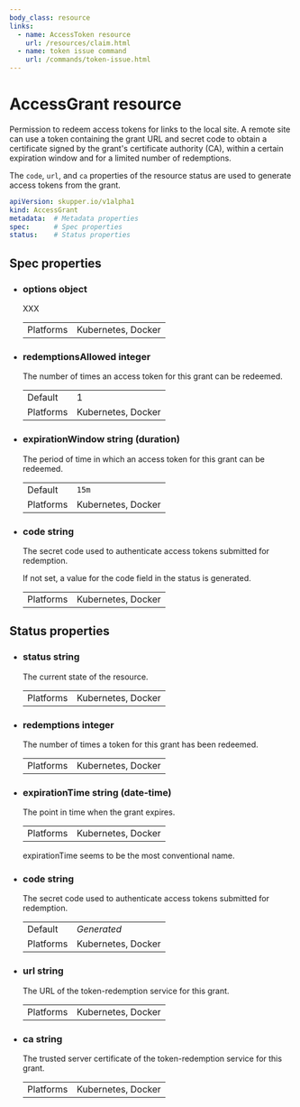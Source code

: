 ```yaml
---
body_class: resource
links:
  - name: AccessToken resource
    url: /resources/claim.html
  - name: token issue command
    url: /commands/token-issue.html
---
```


# AccessGrant resource

<section>

Permission to redeem access tokens for links to the local
site.  A remote site can use a token containing the grant
URL and secret code to obtain a certificate signed by the
grant's certificate authority (CA), within a certain
expiration window and for a limited number of redemptions.

The `code`, `url`, and `ca` properties of the resource
status are used to generate access tokens from the grant.

~~~ yaml
apiVersion: skupper.io/v1alpha1
kind: AccessGrant
metadata:  # Metadata properties
spec:      # Spec properties
status:    # Status properties
~~~

</section>

<section>

## Spec properties

- <h3 id="options">options <span class="property-info">object</span></h3>

  XXX

  | | |
  |-|-|
  | Platforms | Kubernetes, Docker |
  

- <h3 id="redemptionsallowed">redemptionsAllowed <span class="property-info">integer</span></h3>

  The number of times an access token for this grant can
  be redeemed.

  | | |
  |-|-|
  | Default | 1 |
  | Platforms | Kubernetes, Docker |
  

- <h3 id="expirationwindow">expirationWindow <span class="property-info">string (duration)</span></h3>

  The period of time in which an access token for this
  grant can be redeemed.

  | | |
  |-|-|
  | Default | `15m` |
  | Platforms | Kubernetes, Docker |
  

- <h3 id="code">code <span class="property-info">string</span></h3>

  The secret code used to authenticate access tokens
  submitted for redemption.
  
  If not set, a value for the code field in the status is
  generated.

  | | |
  |-|-|
  | Platforms | Kubernetes, Docker |
  

</section>

<section>

## Status properties

- <h3 id="status">status <span class="property-info">string</span></h3>

  The current state of the resource.

  | | |
  |-|-|
  | Platforms | Kubernetes, Docker |
  

- <h3 id="redemptions">redemptions <span class="property-info">integer</span></h3>

  The number of times a token for this grant has been
  redeemed.

  | | |
  |-|-|
  | Platforms | Kubernetes, Docker |
  

- <h3 id="expirationtime">expirationTime <span class="property-info">string (date-time)</span></h3>

  The point in time when the grant expires.

  | | |
  |-|-|
  | Platforms | Kubernetes, Docker |
  

  <section class="notes">

  expirationTime seems to be the most conventional name.

  </section>

- <h3 id="code">code <span class="property-info">string</span></h3>

  The secret code used to authenticate access tokens
  submitted for redemption.

  | | |
  |-|-|
  | Default | _Generated_ |
  | Platforms | Kubernetes, Docker |
  

- <h3 id="url">url <span class="property-info">string</span></h3>

  The URL of the token-redemption service for this grant.

  | | |
  |-|-|
  | Platforms | Kubernetes, Docker |
  

- <h3 id="ca">ca <span class="property-info">string</span></h3>

  The trusted server certificate of the token-redemption
  service for this grant.

  | | |
  |-|-|
  | Platforms | Kubernetes, Docker |
  

</section>

